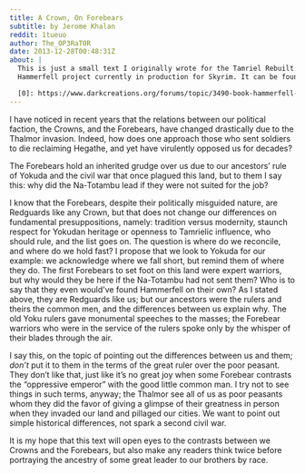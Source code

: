 ```yaml
---
title: A Crown, On Forebears
subtitle: by Jerome Khalan
reddit: 1tueuo
author: The_OP3RaT0R
date: 2013-12-28T00:48:31Z
about: |
  This is just a small text I originally wrote for the Tamriel Rebuilt:
  Hammerfell project currently in production for Skyrim. It can be found [here][0].

  [0]: https://www.darkcreations.org/forums/topic/3490-book-hammerfell-a-crown-on-forebears/
---
```


I have noticed in recent years that the relations between our political faction,
the Crowns, and the Forebears, have changed drastically due to the Thalmor
invasion. Indeed, how does one approach those who sent soldiers to die
reclaiming Hegathe, and yet have virulently opposed us for decades?

The Forebears hold an inherited grudge over us due to our ancestors’ rule of
Yokuda and the civil war that once plagued this land, but to them I say this:
why did the Na-Totambu lead if they were not suited for the job?

I know that the Forebears, despite their politically misguided nature, are
Redguards like any Crown, but that does not change our differences on
fundamental presuppositions, namely: tradition versus modernity, staunch respect
for Yokudan heritage or openness to Tamrielic influence, who should rule, and
the list goes on. The question is where do we reconcile, and where do we hold
fast? I propose that we look to Yokuda for our example: we acknowledge where we
fall short, but remind them of where they do. The first Forebears to set foot on
this land were expert warriors, but why would they be here if the Na-Totambu had
not sent them? Who is to say that they even would’ve found Hammerfell on their
own? As I stated above, they are Redguards like us; but our ancestors were the
rulers and theirs the common men, and the differences between us explain why.
The old Yoku rulers gave monumental speeches to the masses; the Forebear
warriors who were in the service of the rulers spoke only by the whisper of
their blades through the air.

I say this, on the topic of pointing out the differences between us and them;
_don’t_ put it to them in the terms of the great ruler over the poor peasant.
They don’t like that, just like it’s no great joy when some Forebear contrasts
the “oppressive emperor” with the good little common man. I try not to see
things in such terms, anyway; the Thalmor see all of us as poor peasants whom
they did the favor of giving a glimpse of their greatness in person when they
invaded our land and pillaged our cities. We want to point out simple historical
differences, not spark a second civil war.

It is my hope that this text will open eyes to the contrasts between we Crowns
and the Forebears, but also make any readers think twice before portraying the
ancestry of some great leader to our brothers by race.
